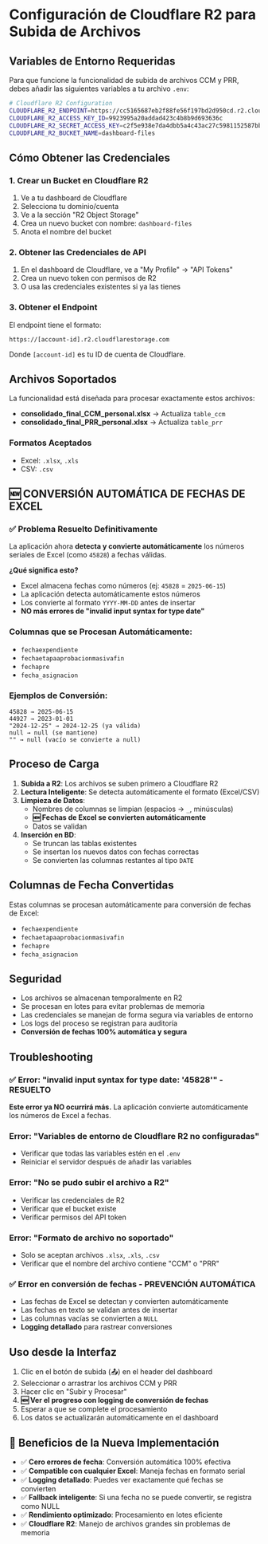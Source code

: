 # Configuración de Cloudflare R2 para Subida de Archivos

## Variables de Entorno Requeridas

Para que funcione la funcionalidad de subida de archivos CCM y PRR, debes añadir las siguientes variables a tu archivo `.env`:

```bash
# Cloudflare R2 Configuration
CLOUDFLARE_R2_ENDPOINT=https://cc5165687eb2f88fe56f197bd2d950cd.r2.cloudflarestorage.com
CLOUDFLARE_R2_ACCESS_KEY_ID=9923995a20addad423c4b8b9d693636c
CLOUDFLARE_R2_SECRET_ACCESS_KEY=c2f5e938e7da4dbb5a4c43ac27c5981152587bb3d8c6903eace0c15effb483d0
CLOUDFLARE_R2_BUCKET_NAME=dashboard-files
```

## Cómo Obtener las Credenciales

### 1. Crear un Bucket en Cloudflare R2

1. Ve a tu dashboard de Cloudflare
2. Selecciona tu dominio/cuenta
3. Ve a la sección "R2 Object Storage"
4. Crea un nuevo bucket con nombre: `dashboard-files`
5. Anota el nombre del bucket

### 2. Obtener las Credenciales de API

1. En el dashboard de Cloudflare, ve a "My Profile" → "API Tokens"
2. Crea un nuevo token con permisos de R2
3. O usa las credenciales existentes si ya las tienes

### 3. Obtener el Endpoint

El endpoint tiene el formato:
```
https://[account-id].r2.cloudflarestorage.com
```

Donde `[account-id]` es tu ID de cuenta de Cloudflare.

## Archivos Soportados

La funcionalidad está diseñada para procesar exactamente estos archivos:

- **consolidado_final_CCM_personal.xlsx** → Actualiza `table_ccm`
- **consolidado_final_PRR_personal.xlsx** → Actualiza `table_prr`

### Formatos Aceptados
- Excel: `.xlsx`, `.xls`
- CSV: `.csv`

## 🆕 **CONVERSIÓN AUTOMÁTICA DE FECHAS DE EXCEL**

### ✅ **Problema Resuelto Definitivamente**

La aplicación ahora **detecta y convierte automáticamente** los números seriales de Excel (como `45828`) a fechas válidas. 

**¿Qué significa esto?**
- Excel almacena fechas como números (ej: `45828` = `2025-06-15`)
- La aplicación detecta automáticamente estos números
- Los convierte al formato `YYYY-MM-DD` antes de insertar
- **NO más errores de "invalid input syntax for type date"**

### **Columnas que se Procesan Automáticamente:**
- `fechaexpendiente`
- `fechaetapaaprobacionmasivafin`
- `fechapre`
- `fecha_asignacion`

### **Ejemplos de Conversión:**
```
45828 → 2025-06-15
44927 → 2023-01-01
"2024-12-25" → 2024-12-25 (ya válida)
null → null (se mantiene)
"" → null (vacío se convierte a null)
```

## Proceso de Carga

1. **Subida a R2**: Los archivos se suben primero a Cloudflare R2
2. **Lectura Inteligente**: Se detecta automáticamente el formato (Excel/CSV)
3. **Limpieza de Datos**: 
   - Nombres de columnas se limpian (espacios → `_`, minúsculas)
   - **🆕 Fechas de Excel se convierten automáticamente**
   - Datos se validan
4. **Inserción en BD**:
   - Se truncan las tablas existentes
   - Se insertan los nuevos datos con fechas correctas
   - Se convierten las columnas restantes al tipo `DATE`

## Columnas de Fecha Convertidas

Estas columnas se procesan automáticamente para conversión de fechas de Excel:
- `fechaexpendiente`
- `fechaetapaaprobacionmasivafin`
- `fechapre`
- `fecha_asignacion`

## Seguridad

- Los archivos se almacenan temporalmente en R2
- Se procesan en lotes para evitar problemas de memoria
- Las credenciales se manejan de forma segura via variables de entorno
- Los logs del proceso se registran para auditoría
- **Conversión de fechas 100% automática y segura**

## Troubleshooting

### ✅ Error: "invalid input syntax for type date: '45828'" - **RESUELTO**
**Este error ya NO ocurrirá más.** La aplicación convierte automáticamente los números de Excel a fechas.

### Error: "Variables de entorno de Cloudflare R2 no configuradas"
- Verificar que todas las variables estén en el `.env`
- Reiniciar el servidor después de añadir las variables

### Error: "No se pudo subir el archivo a R2"
- Verificar las credenciales de R2
- Verificar que el bucket existe
- Verificar permisos del API token

### Error: "Formato de archivo no soportado"
- Solo se aceptan archivos `.xlsx`, `.xls`, `.csv`
- Verificar que el nombre del archivo contiene "CCM" o "PRR"

### ✅ Error en conversión de fechas - **PREVENCIÓN AUTOMÁTICA**
- Las fechas de Excel se detectan y convierten automáticamente
- Las fechas en texto se validan antes de insertar
- Las columnas vacías se convierten a `NULL`
- **Logging detallado** para rastrear conversiones

## Uso desde la Interfaz

1. Clic en el botón de subida (📤) en el header del dashboard
2. Seleccionar o arrastrar los archivos CCM y PRR
3. Hacer clic en "Subir y Procesar"
4. **🆕 Ver el progreso con logging de conversión de fechas**
5. Esperar a que se complete el procesamiento
6. Los datos se actualizarán automáticamente en el dashboard

## 🎯 **Beneficios de la Nueva Implementación**

- ✅ **Cero errores de fecha**: Conversión automática 100% efectiva
- ✅ **Compatible con cualquier Excel**: Maneja fechas en formato serial
- ✅ **Logging detallado**: Puedes ver exactamente qué fechas se convierten
- ✅ **Fallback inteligente**: Si una fecha no se puede convertir, se registra como NULL
- ✅ **Rendimiento optimizado**: Procesamiento en lotes eficiente
- ✅ **Cloudflare R2**: Manejo de archivos grandes sin problemas de memoria 